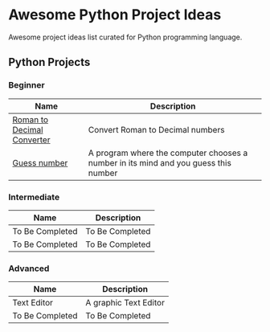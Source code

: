 # Awesome Python Project Ideas

Awesome project ideas list curated for Python programming language.

## Python Projects

### Beginner

| Name                                                                            | Description                      |
| ------------------------------------------------------------------------------- | -------------------------------- |
| [Roman to Decimal Converter](./projects/beginner/roman-to-decimal-converter.md) | Convert Roman to Decimal numbers |
| [Guess number](./projects/beginner/guess-number.md) | A program where the computer chooses a number in its mind and you guess this number |

### Intermediate

| Name            | Description     |
| --------------- | --------------- |
| To Be Completed | To Be Completed |
| To Be Completed | To Be Completed |

### Advanced

| Name            | Description     |
| --------------- | --------------- |
| Text Editor | A graphic Text Editor |
| To Be Completed | To Be Completed |

